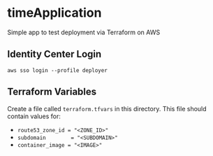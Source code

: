 # timeApplication
Simple app to test deployment via Terraform on AWS

## Identity Center Login
`aws sso login --profile deployer`

## Terraform Variables
Create a file called `terraform.tfvars` in this directory.
This file should contain values for:

- `route53_zone_id = "<ZONE_ID>"`
- `subdomain        = "<SUBDOMAIN>"`
- `container_image = "<IMAGE>"`